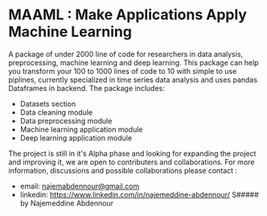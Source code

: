 # MAAML : Make Applications Apply Machine Learning


A package of under 2000 line of code for researchers in data analysis, preprocessing, machine learning and deep learning. This package can help you transform your 100 to 1000 lines of code to 10 with simple to use piplines, currently specialized in time series data analysis and uses pandas Dataframes in backend.
The package includes:

- Datasets section
- Data cleaning module
- Data preprocessing module
- Machine learning application module
- Deep learning application module

The project is still in it's Alpha phase and looking for expanding the project and improving it, we are open to contributers and collaborations.
For more information, discussions and possible collaborations please contact :
- email: najemabdennour@gmail.com  
- linkedin: https://www.linkedin.com/in/najemeddine-abdennour/
S#####          by Najemeddine Abdennour